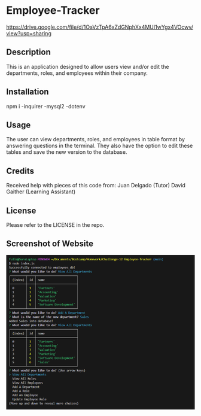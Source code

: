 # Employee-Tracker

https://drive.google.com/file/d/1OaVzTpA6xZdGNphXx4MUI1wYgx4VOcwv/view?usp=sharing 

## Description

This is an application designed to allow users view and/or edit the departments, roles, and employees within their company. 

## Installation

npm i 
-inquirer
-mysql2
-dotenv

## Usage

The user can view departments, roles, and employees in table format by answering questions in the terminal. They also have the option to edit these tables and save the new version to the database.

## Credits

Received help with pieces of this code from: 
Juan Delgado (Tutor)
David Gaither (Learning Assistant)

## License

Please refer to the LICENSE in the repo.

## Screenshot of Website

![Alt text](./assets/images/Screenshot%202024-02-15%20140201.png)